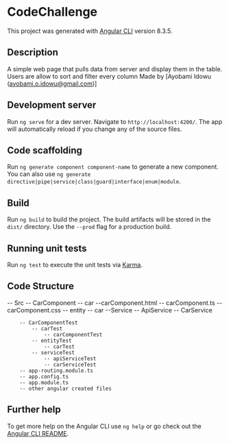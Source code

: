 # CodeChallenge

This project was generated with [Angular CLI](https://github.com/angular/angular-cli) version 8.3.5.

## Description

A simple web page that pulls data from server and display them in the table. Users 	are allow to sort and filter every column
Made by [Ayobami Idowu (ayobami.o.idowu@gmail.com)]

## Development server

Run `ng serve` for a dev server. Navigate to `http://localhost:4200/`. The app will automatically reload if you change any of the source files.

## Code scaffolding

Run `ng generate component component-name` to generate a new component. You can also use `ng generate directive|pipe|service|class|guard|interface|enum|module`.

## Build

Run `ng build` to build the project. The build artifacts will be stored in the `dist/` directory. Use the `--prod` flag for a production build.

## Running unit tests

Run `ng test` to execute the unit tests via [Karma](https://karma-runner.github.io).

## Code Structure

  -- Src
		-- CarComponent
			-- car
				--carComponent.html
				-- carComponent.ts
				-- carComponent.css
			-- entity
				-- car
			--Service
				-- ApiService
				-- CarService

		-- CarComponentTest
			-- carTest
				-- carComponentTest
			-- entityTest
				-- carTest
			-- serviceTest
				-- apiServiceTest
				-- carServiceTest
		-- app-routing.module.ts
		-- app.config.ts
		-- app.module.ts
		-- other angular created files

## Further help

To get more help on the Angular CLI use `ng help` or go check out the [Angular CLI README](https://github.com/angular/angular-cli/blob/master/README.md).
